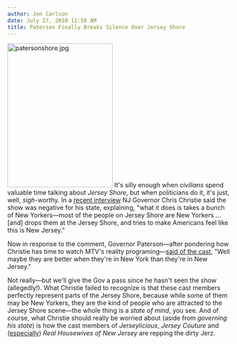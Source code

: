 ```yaml
---
author: Jen Carlson
date: July 27, 2010 11:58 AM
title: Paterson Finally Breaks Silence Over Jersey Shore
---
```


<p><span class="mt-enclosure mt-enclosure-image" style="display: inline;"> <img alt="patersonshore.jpg" src="https://web.archive.org/web/20110623151918im_/http://gothamist.com/attachments/arts_jen/patersonshore.jpg" width="237" height="325" class="image-left"> </span>It&apos;s silly enough when <em>civilians</em> spend valuable time talking about <em>Jersey Shore</em>, but when politicians do it, it&apos;s just, well, <em>sigh</em>-worthy. In a <a href="https://web.archive.org/web/20110623151918/http://gothamist.com/2010/07/26/ny_times_compares_snooki_to_elizabe.php">recent interview</a> NJ Governor Chris Christie said the show was negative for his state, explaining, &quot;what it does is takes a bunch of New Yorkers&#x2014;most of the people on Jersey Shore are New Yorkers ... [and] drops them at the Jersey Shore, and tries to make Americans feel like this is New Jersey.&quot;</p>

<p>Now in response to the comment, Governor Paterson&#x2014;after pondering how Christie has time to watch MTV&apos;s reality programing&#x2014;<a href="https://web.archive.org/web/20110623151918/http://www.nj.com/entertainment/celebrities/index.ssf/2010/07/jersey_shore_rumble_new_york_g.html">said of the cast</a>, &quot;Well maybe they are better when they&apos;re in New York than they&apos;re in New Jersey.&quot; </p>

<p>Not really&#x2014;but we&apos;ll give the Gov a pass since he hasn&apos;t seen the show (allegedly!). What Christie failed to recognize is that these cast members perfectly represent parts of the Jersey Shore, because while some of them may be New Yorkers, they are the kind of people who are attracted to the Jersey Shore scene&#x2014;the whole thing is a <em>state of mind</em>, you see. And of course, what Christie should really be worried about (aside from <em>governing his state</em>) is how the cast members of <em>Jerseylicious</em>, <em>Jersey Couture</em> and (<a href="https://web.archive.org/web/20110623151918/http://gothamist.com/2010/07/14/new_jersey_housewife_sues_over_pull.php">especially</a>) <em>Real Housewives of New Jersey</em> are repping the dirty Jerz.</p>